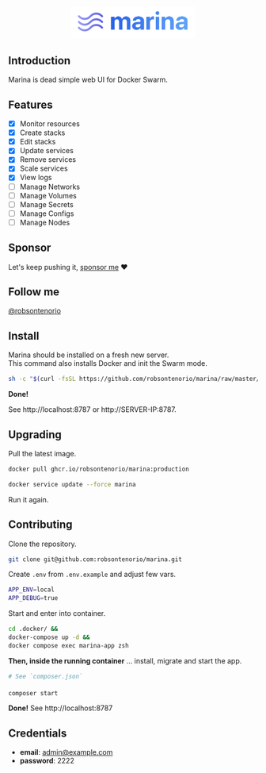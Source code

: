 <p align="center"><img width="250" src="public/images/marina.png"></p>

## Introduction

Marina is dead simple web UI for Docker Swarm.

## Features

- [x] Monitor resources
- [x] Create stacks
- [x] Edit stacks
- [x] Update services
- [x] Remove services
- [x] Scale services
- [x] View logs
- [ ] Manage Networks
- [ ] Manage Volumes
- [ ] Manage Secrets
- [ ] Manage Configs
- [ ] Manage Nodes

## Sponsor

Let's keep pushing it, [sponsor me](https://github.com/sponsors/robsontenorio) ❤️

## Follow me

[@robsontenorio](https://twitter.com/robsontenorio)

## Install

Marina should be installed on a fresh new server.  
This command also installs Docker and init the Swarm mode. 

```bash
sh -c "$(curl -fsSL https://github.com/robsontenorio/marina/raw/master/install.sh)"
```

**Done!**

See http://localhost:8787 or http://SERVER-IP:8787.

## Upgrading

Pull the latest image.

```bash
docker pull ghcr.io/robsontenorio/marina:production
```


```bash
docker service update --force marina
```

Run it again.

## Contributing

Clone the repository.

```bash
git clone git@github.com:robsontenorio/marina.git
```

Create `.env` from `.env.example` and adjust few vars.

```bash
APP_ENV=local
APP_DEBUG=true
```

Start and enter into container.

```bash
cd .docker/ &&
docker-compose up -d &&                  
docker compose exec marina-app zsh   
```

**Then, inside the running container** ... install, migrate and start the app.

```bash
# See `composer.json`

composer start
```

**Done!** See http://localhost:8787

## Credentials

- **email**: admin@example.com
- **password**: 2222

